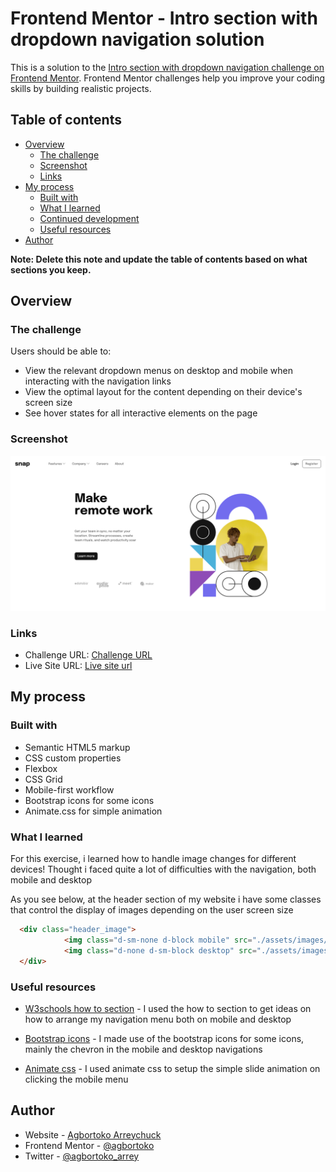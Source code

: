 # Frontend Mentor - Intro section with dropdown navigation solution

This is a solution to the [Intro section with dropdown navigation challenge on Frontend Mentor](https://www.frontendmentor.io/challenges/intro-section-with-dropdown-navigation-ryaPetHE5). Frontend Mentor challenges help you improve your coding skills by building realistic projects. 

## Table of contents

- [Overview](#overview)
  - [The challenge](#the-challenge)
  - [Screenshot](#screenshot)
  - [Links](#links)
- [My process](#my-process)
  - [Built with](#built-with)
  - [What I learned](#what-i-learned)
  - [Continued development](#continued-development)
  - [Useful resources](#useful-resources)
- [Author](#author)

**Note: Delete this note and update the table of contents based on what sections you keep.**

## Overview

### The challenge

Users should be able to:

- View the relevant dropdown menus on desktop and mobile when interacting with the navigation links
- View the optimal layout for the content depending on their device's screen size
- See hover states for all interactive elements on the page

### Screenshot

![](./screenshot.png)


### Links

- Challenge URL: [Challenge URL](https://www.frontendmentor.io/challenges/intro-section-with-dropdown-navigation-ryaPetHE5)
- Live Site URL: [Live site url](https://agbortoko.github.io/intro-section-with-dropdown-navigation-main/)

## My process

### Built with

- Semantic HTML5 markup
- CSS custom properties
- Flexbox
- CSS Grid
- Mobile-first workflow
- Bootstrap icons for some icons
- Animate.css for simple animation


### What I learned

For this exercise, i learned how to handle image changes for different devices! Thought i faced quite a lot of 
difficulties with the navigation, both mobile and desktop

As you see below, at the header section of my website i have some classes that control the display of images depending on the user screen size

```html
  <div class="header_image">
            <img class="d-sm-none d-block mobile" src="./assets/images/image-hero-mobile.png">
            <img class="d-none d-sm-block desktop" src="./assets/images/image-hero-desktop.png">
  </div>
```

### Useful resources

- [W3schools how to section](https://www.w3schools.com/howto/default.asp) - I used the how to section to get ideas on how to arrange my navigation menu both on mobile and desktop

- [Bootstrap icons](https://icons.getbootstrap.com/) - I made use of the bootstrap icons for some icons, mainly the chevron in the mobile and desktop navigations

- [Animate css](https://animate.style/) - I used animate css to setup the simple slide animation on clicking the mobile menu


## Author

- Website - [Agbortoko Arreychuck](https://easythingz.net)
- Frontend Mentor - [@agbortoko](https://www.frontendmentor.io/profile/agbortoko)
- Twitter - [@agbortoko_arrey](https://www.twitter.com/agbortoko_arrey)

